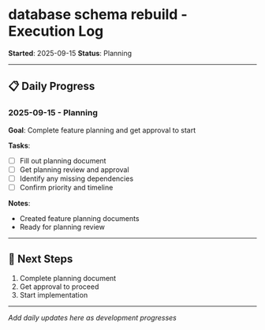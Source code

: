 # database schema rebuild - Execution Log

**Started**: 2025-09-15
**Status**: Planning

---

## 📋 **Daily Progress**

### **2025-09-15 - Planning**
**Goal**: Complete feature planning and get approval to start

**Tasks**:
- [ ] Fill out planning document
- [ ] Get planning review and approval
- [ ] Identify any missing dependencies
- [ ] Confirm priority and timeline

**Notes**:
- Created feature planning documents
- Ready for planning review

---

## 🎯 **Next Steps**
1. Complete planning document
2. Get approval to proceed
3. Start implementation

---

*Add daily updates here as development progresses*
